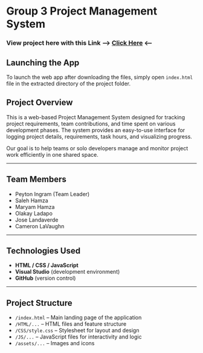 # Group 3 Project Management System

### View project here with this Link --> [Click Here](https://pingra11.github.io/Group3_ProjectManagementSystem./) <--

## Launching the App

To launch the web app after downloading the files, simply open `index.html` file in the extracted directory of the project folder.

## Project Overview

This is a web-based Project Management System designed for tracking project requirements, team contributions, and time spent on various development phases. The system provides an easy-to-use interface for logging project details, requirements, task hours, and   visualizing progress.

Our goal is to help teams or solo developers manage and monitor project work efficiently in one shared space.

---

## Team Members
- Peyton Ingram (Team Leader)
- Saleh Hamza
- Maryam Hamza
- Olakay Ladapo
- Jose Landaverde
- Cameron LaVaughn
  
---

## Technologies Used
- **HTML / CSS / JavaScript**
- **Visual Studio** (development environment)
- **GitHub** (version control)
  
---

## Project Structure
- `/index.html` – Main landing page of the application
- `/HTML/...` – HTML files and feature structure
- `/CSS/style.css` – Stylesheet for layout and design
- `/JS/...` – JavaScript files for interactivity and logic
- `/assets/...` – Images and icons
